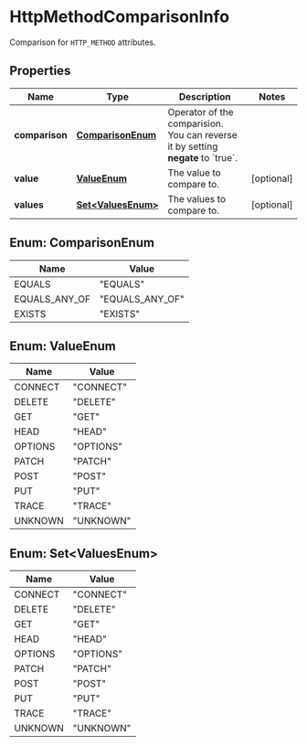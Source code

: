 

# HttpMethodComparisonInfo

Comparison for `HTTP_METHOD` attributes.

## Properties

| Name | Type | Description | Notes |
|------------ | ------------- | ------------- | -------------|
|**comparison** | [**ComparisonEnum**](#ComparisonEnum) | Operator of the comparision. You can reverse it by setting **negate** to &#x60;true&#x60;. |  |
|**value** | [**ValueEnum**](#ValueEnum) | The value to compare to. |  [optional] |
|**values** | [**Set&lt;ValuesEnum&gt;**](#Set&lt;ValuesEnum&gt;) | The values to compare to. |  [optional] |



## Enum: ComparisonEnum

| Name | Value |
|---- | -----|
| EQUALS | &quot;EQUALS&quot; |
| EQUALS_ANY_OF | &quot;EQUALS_ANY_OF&quot; |
| EXISTS | &quot;EXISTS&quot; |



## Enum: ValueEnum

| Name | Value |
|---- | -----|
| CONNECT | &quot;CONNECT&quot; |
| DELETE | &quot;DELETE&quot; |
| GET | &quot;GET&quot; |
| HEAD | &quot;HEAD&quot; |
| OPTIONS | &quot;OPTIONS&quot; |
| PATCH | &quot;PATCH&quot; |
| POST | &quot;POST&quot; |
| PUT | &quot;PUT&quot; |
| TRACE | &quot;TRACE&quot; |
| UNKNOWN | &quot;UNKNOWN&quot; |



## Enum: Set&lt;ValuesEnum&gt;

| Name | Value |
|---- | -----|
| CONNECT | &quot;CONNECT&quot; |
| DELETE | &quot;DELETE&quot; |
| GET | &quot;GET&quot; |
| HEAD | &quot;HEAD&quot; |
| OPTIONS | &quot;OPTIONS&quot; |
| PATCH | &quot;PATCH&quot; |
| POST | &quot;POST&quot; |
| PUT | &quot;PUT&quot; |
| TRACE | &quot;TRACE&quot; |
| UNKNOWN | &quot;UNKNOWN&quot; |



